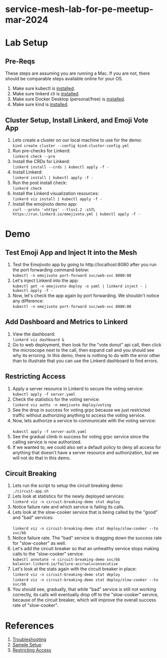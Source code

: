 # service-mesh-lab-for-pe-meetup-mar-2024

# Lab Setup

## Pre-Reqs
These steps are assuming you are running a Mac. If you are not, there should be comparable steps available online for your OS.
1. Make sure kubectl is [installed](https://kubernetes.io/docs/tasks/tools/install-kubectl-macos/).
2. Make sure linkerd cli is [installed](https://linkerd.io/2.15/getting-started/#step-1-install-the-cli).
3. Make sure Docker Desktop (personal/free) is [installed](https://docs.docker.com/desktop/install/mac-install/).
4. Make sure kind is [installed](https://kind.sigs.k8s.io/docs/user/quick-start/#installation).

## Cluster Setup, Install Linkerd, and Emoji Vote App
1. Lets create a cluster on our local machine to use for the demo:<br/>
   ```kind create cluster --config kind-cluster-config.yml```
2. Run pre-checks for Linkerd:<br/>
   ```linkerd check --pre```
3. Install the CRDs for Linkerd:<br/>
   ```linkerd install --crds | kubectl apply -f -```
4. Install Linkerd:<br/>
   ```linkerd install | kubectl apply -f -```
5. Run the post install check:<br/>
   ```linkerd check```
6. Install the Linkerd visualization resources:<br/>
   ```linkerd viz install | kubectl apply -f -```
7. Install the emojivoto demo app:<br/>
   ```curl --proto '=https' --tlsv1.2 -sSfL https://run.linkerd.io/emojivoto.yml | kubectl apply -f -```

# Demo

## Test Emoji App and Inject It into the Mesh
1. Test the Emojivoto app by going to http://localhost:8080 after you run the port forwarding command below:<br/>
   ```kubectl -n emojivoto port-forward svc/web-svc 8080:80```
2. Let's inject Linkerd into the app:<br/>
   ```kubectl get -n emojivoto deploy -o yaml | linkerd inject - | kubectl apply -f -```
3. Now, let's check the app again by port forwarding. We shouldn't notice any difference:<br/>
   ```kubectl -n emojivoto port-forward svc/web-svc 8080:80```

## Add Dashboard and Metrics to Linkerd
1. View the dashboard:<br/>
   ```linkerd viz dashboard &```
2. Go to web deployment, then look for the "vote donut" api call, then click the microscope next to the call, then expand call and you should see why its erroring. In this demo, there is nothing to do with the error other than to illustrate that you can use the Linkerd dashboard to find errors.

## Restricting Access
1. Apply a server resource in Linkerd to secure the voting service:<br/>
   ```kubectl apply -f server.yaml```
2. Check the statistics for the voting service:<br/>
   ```linkerd viz authz -n emojivoto deploy/voting```
3. See the drop in success for voting grpc because we just restricted traffic without authorizing anything to access the voting service.
4. Now, lets authorize a service to communicate with the voting service:<br/>     
   ```kubectl apply -f server-auth.yaml```
5. See the gradual climb in success for voting grpc service since the calling service is now authorized.
6. If we wanted to, we could also set a default policy to deny all access for anything that doesn't have a server resource and authorization, but we will not do that in this demo.

## Circuit Breaking
1. Lets run the script to setup the circuit breaking demo:<br/> 
   ```./circuit-app.sh```
2. Lets look at statistics for the newly deployed services:<br/>
   ```linkerd viz -n circuit-breaking-demo stat deploy```
3. Notice failure rate and which service is failing its calls.<br/>
4. Lets look at the slow-cooker service that is being called by the "good" and "bad" services:<br/>     
   ```linkerd viz -n circuit-breaking-demo stat deploy/slow-cooker --to svc/bb```
5. Notice failure rate. The "bad" service is dragging down the success rate for "slow-cooker" as well.<br/>
6. Let's add the circuit breaker so that an unhealthy service stops making calls to the "slow-cooker" service:<br/>
   ```kubectl annotate -n circuit-breaking-demo svc/bb balancer.linkerd.io/failure-accrual=consecutive```
7. Let's look at the stats again with the circuit breaker in place:<br/>
   ```linkerd viz -n circuit-breaking-demo stat deploy```<br/>
   ```linkerd viz -n circuit-breaking-demo stat deploy/slow-cooker --to svc/bb```<br/>
8. You should see, gradually, that while "bad" service is still not working correctly, its calls will eventually drop off to the "slow-cooker" service, because of the circuit breaker, which will improve the overall success rate of "slow-cooker".

# References
1. [Troubleshooting](https://linkerd.io/2.15/tasks/debugging-your-service/)
2. [Sample Setup](https://linkerd.io/2.15/getting-started/)
3. [Restricting Access](https://linkerd.io/2.15/tasks/restricting-access/)